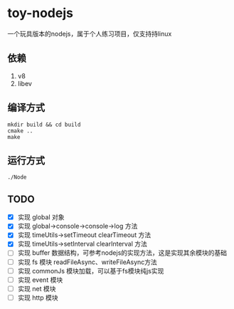 # toy-nodejs
一个玩具版本的nodejs，属于个人练习项目，仅支持持linux

## 依赖

1. v8
2. libev


## 编译方式
```shell
mkdir build && cd build
cmake ..
make
```

## 运行方式
```shell
./Node
```

## TODO

- [x] 实现 global 对象
- [x] 实现 global->console->console->log 方法
- [x] 实现 timeUtils->setTimeout clearTimeout 方法
- [x] 实现 timeUtils->setInterval clearInterval 方法
- [ ] 实现 buffer 数据结构，可参考nodejs的实现方法，这是实现其余模块的基础
- [ ] 实现 fs 模块 readFileAsync、writeFileAsync方法
- [ ] 实现 commonJs 模块加载，可以基于fs模块纯js实现
- [ ] 实现 event 模块
- [ ] 实现 net 模块
- [ ] 实现 http 模块

